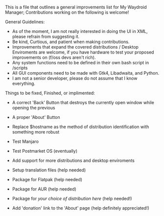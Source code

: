 This is a file that outlines a general improvements list for My Waydroid Manager;
Contributions working on the following is welcome!


General Guidelines:

  - As of the moment, I am not really interested in doing the UI in XML, please refrain from suggesting it.
  - Be kind, Curtious, and patient when making contributions.
  - Improvements that expand the covered distributions / Desktop Enviroments are welcome, if you have hardware
    to test your proposed improvements on (f/oss devs aren't rich).
  - Any system functions need to be defined in their own bash script in /scripts
  - All GUI components need to be made with Gtk4, Libadwaita, and Python.
  - I am not a senior developer, please do not assume that I know everything.
  

Things to be fixed, Finished, or implimented:


  - A correct 'Back' Button that destroys the currently open window while opening the previous

  - A proper 'About' Button

  - Replace $hostname as the method of distribution identification with something more robust

  - Test Manjaro

  - Test Postmarket OS (eventually)

  - Add support for more distributions and desktop enviroments

  - Setup translation files (help needed)

  - Package for Flatpak (help needed)

  - Package for AUR (help needed)

  - Package for *your choice of distribution here* (help needed!)

  - Add 'donation' link to the 'About' page (help definitely appreciated!)
